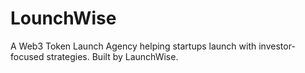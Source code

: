 # LounchWise
A Web3 Token Launch Agency helping startups launch with investor-focused strategies. Built by LaunchWise.
